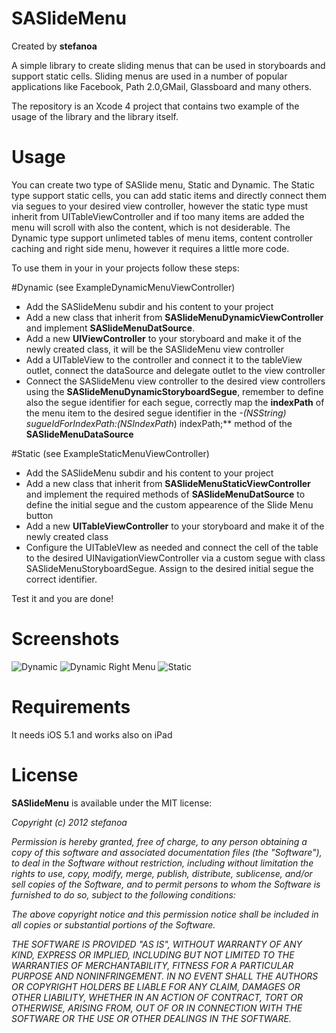 # SASlideMenu

Created by **stefanoa**

A simple library to create sliding menus that can be used in storyboards and support static cells. Sliding menus are used in a number of popular applications like Facebook, Path 2.0,GMail, Glassboard and many others.

The repository is an Xcode 4 project that contains two example of the usage of the library and the library itself.

# Usage
You can create two type of SASlide menu, Static and Dynamic. The Static type support static cells, you can add static items and directly connect them via segues to your desired view controller, however the static type must inherit from UITableViewController and if too many items are added the menu will scroll with also the content, which is not desiderable. The Dynamic type support unlimeted tables of menu items, content controller caching and right side menu, however it requires a little more code.

To use them in your in your projects follow these steps:

#Dynamic (see ExampleDynamicMenuViewController)
* Add the SASlideMenu subdir and his content to your project
* Add a new class that inherit from **SASlideMenuDynamicViewController** and implement **SASlideMenuDatSource**.
* Add a new **UIViewController** to your storyboard and make it of the newly created class, it will be the SASlideMenu view controller
* Add a UITableView to the controller and connect it to the tableView outlet, connect  the dataSource and delegate outlet to the view controller
* Connect the SASlideMenu view controller to the desired view controllers using the **SASlideMenuDynamicStoryboardSegue**, remember to define also the segue identifier for each segue, correctly map the **indexPath** of the menu item to the desired segue identifier in the **-(NSString*) sugueIdForIndexPath:(NSIndexPath*) indexPath;** method of the **SASlideMenuDataSource**

#Static (see ExampleStaticMenuViewController)

* Add the SASlideMenu subdir and his content to your project
* Add a new class that inherit from **SASlideMenuStaticViewController** and implement the required methods of  **SASlideMenuDatSource** to define the initial segue and the custom appearence of the Slide Menu button
* Add a new **UITableViewController** to your storyboard and make it of the newly created class
* Configure the UITableVIew as needed and connect the cell of the table to the desired UINavigationViewController via a custom segue with class SASlideMenuStoryboardSegue. Assign to the desired initial segue the correct identifier.

Test it and you are done!

# Screenshots
![Dynamic](https://raw.github.com/stefanoa/SASlideMenu/master/SASlideMenu/Screenshot-Dynamic-Menu.png)
![Dynamic Right Menu](https://raw.github.com/stefanoa/SASlideMenu/master/SASlideMenu/Screenshot-Dynamic-Right.png)
![Static](https://raw.github.com/stefanoa/SASlideMenu/master/SASlideMenu/Screenshot-Static-Menu.png)

# Requirements

It needs iOS 5.1 and works also on iPad
# License

**SASlideMenu** is available under the MIT license:

*Copyright (c) 2012 stefanoa*

*Permission is hereby granted, free of charge, to any person obtaining a copy*
*of this software and associated documentation files (the "Software"), to deal*
*in the Software without restriction, including without limitation the rights*
*to use, copy, modify, merge, publish, distribute, sublicense, and/or sell*
*copies of the Software, and to permit persons to whom the Software is*
*furnished to do so, subject to the following conditions:*

*The above copyright notice and this permission notice shall be included in*
*all copies or substantial portions of the Software.*

*THE SOFTWARE IS PROVIDED "AS IS", WITHOUT WARRANTY OF ANY KIND, EXPRESS OR*
*IMPLIED, INCLUDING BUT NOT LIMITED TO THE WARRANTIES OF MERCHANTABILITY,*
*FITNESS FOR A PARTICULAR PURPOSE AND NONINFRINGEMENT. IN NO EVENT SHALL THE*
*AUTHORS OR COPYRIGHT HOLDERS BE LIABLE FOR ANY CLAIM, DAMAGES OR OTHER*
*LIABILITY, WHETHER IN AN ACTION OF CONTRACT, TORT OR OTHERWISE, ARISING FROM,*
*OUT OF OR IN CONNECTION WITH THE SOFTWARE OR THE USE OR OTHER DEALINGS IN*
*THE SOFTWARE.*